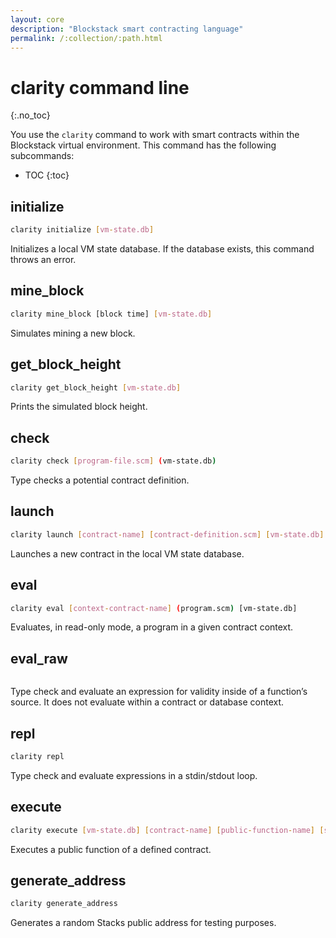 ```yaml
---
layout: core
description: "Blockstack smart contracting language"
permalink: /:collection/:path.html
---
```

# clarity command line
{:.no_toc}

You use the `clarity` command to work with smart contracts within the Blockstack virtual environment. This command has the following subcommands:

* TOC
{:toc}

## initialize         

```bash
clarity initialize [vm-state.db]
```

Initializes a local VM state database. If the database exists, this command throws an error.

## mine_block

```bash
clarity mine_block [block time] [vm-state.db]
```

Simulates mining a new block.

## get_block_height  

```bash
clarity get_block_height [vm-state.db]
```

Prints the simulated block height.

## check

```bash
clarity check [program-file.scm] (vm-state.db)
```

Type checks a potential contract definition.

## launch

```bash
clarity launch [contract-name] [contract-definition.scm] [vm-state.db]
```

Launches a new contract in the local VM state database.

## eval

```bash
clarity eval [context-contract-name] (program.scm) [vm-state.db]
```

Evaluates, in read-only mode, a program in a given contract context.

## eval_raw

```bash
```

Type check and evaluate an expression for validity inside of a function’s source. It does not evaluate within a contract or database context.

## repl

```bash
clarity repl
```

Type check and evaluate expressions in a stdin/stdout loop.

## execute

```bash
clarity execute [vm-state.db] [contract-name] [public-function-name] [sender-address] [args...]
```

Executes a public function of a defined contract.

## generate_address

```bash
clarity generate_address
```

Generates a random Stacks public address for testing purposes.